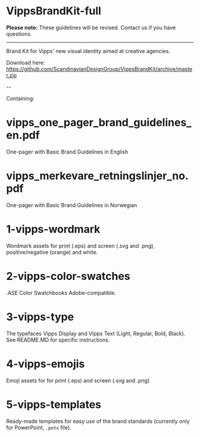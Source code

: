 # VippsBrandKit-full

**Please note:** These guidelines will be revised. Contact us if you have questions.

----------

Brand Kit for Vipps' new visual identity aimed at creative agencies.

Download here:
https://github.com/ScandinavianDesignGroup/VippsBrandKit/archive/master.zip

--

Containing:

# vipps_one_pager_brand_guidelines_en.pdf
One-pager with Basic Brand Guidelines in English

# vipps_merkevare_retningslinjer_no.pdf
One-pager with Basic Brand Guidelines in Norwegian

# 1-vipps-wordmark
Wordmark assets for print (.eps) and screen (.svg and .png), positive/negative (orange) and white.

# 2-vipps-color-swatches
.ASE Color Swatchbooks Adobe-compatible.

# 3-vipps-type
The typefaces Vipps Display and Vipps Text (Light, Regular, Bold, Black). See README.MD for specific instructions.

# 4-vipps-emojis
Emoji assets for for print (.eps) and screen (.svg and .png)

# 5-vipps-templates
Ready-made templates for easy use of the brand standards (currently only for PowerPoint, `.potx` file).
